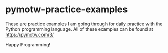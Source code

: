 # pymotw-practice-examples

These are practice examples I am going through for daily practice with the Python programming language.
All of these examples can be found at https://pymotw.com/3/

Happy Programming!
